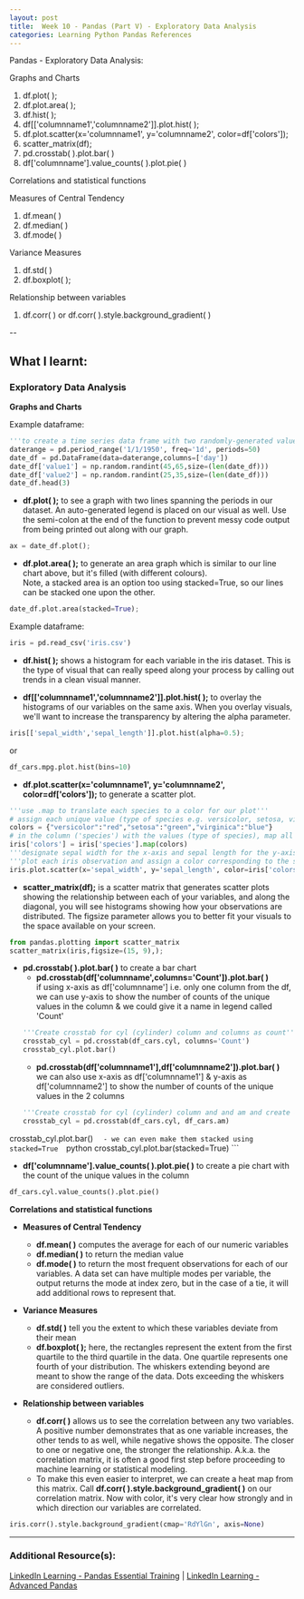 ```yaml
---
layout: post
title:  Week 10 - Pandas (Part V) - Exploratory Data Analysis  
categories: Learning Python Pandas References
---
```


Pandas - Exploratory Data Analysis:  

Graphs and Charts  
1. df.plot( ); 
2. df.plot.area( );
3. df.hist( );
4. df[\['columnname1','columnname2']].plot.hist( );
5. df.plot.scatter(x='columnname1', y='columnname2', color=df['colors']);
6. scatter_matrix(df);
7. pd.crosstab( ).plot.bar( )
8. df['columnname'].value_counts( ).plot.pie( )

Correlations and statistical functions  

Measures of Central Tendency  
1. df.mean( )
2. df.median( )
3. df.mode( ) 

Variance Measures  
1. df.std( ) 
2. df.boxplot( );

Relationship between variables  
1. df.corr( ) or df.corr( ).style.background_gradient( )

--

## What I learnt:  

### Exploratory Data Analysis  

**Graphs and Charts**  

Example dataframe:  
```python
'''to create a time series data frame with two randomly-generated values per period.'''
daterange = pd.period_range('1/1/1950', freq='1d', periods=50)
date_df = pd.DataFrame(data=daterange,columns=['day'])
date_df['value1'] = np.random.randint(45,65,size=(len(date_df)))
date_df['value2'] = np.random.randint(25,35,size=(len(date_df)))
date_df.head(3)
```  

- **df.plot( );** to see a graph with two lines spanning the periods in our dataset. An auto-generated legend is placed on our visual as well. Use the semi-colon at the end of the function to prevent messy code output from being printed out along with our graph.  
```python
ax = date_df.plot();
```  

- **df.plot.area( );** to generate an area graph which is similar to our line chart above, but it's filled (with different colours).  
Note, a stacked area is an option too using stacked=True, so our lines can be stacked one upon the other.  
```python
date_df.plot.area(stacked=True);
```  

Example dataframe:  
```python
iris = pd.read_csv('iris.csv')
```  

- **df.hist( );** shows a histogram for each variable in the iris dataset. This is the type of visual that can really speed along your process by calling out trends in a clean visual manner.  

- **df[\['columnname1','columnname2']].plot.hist( );** to overlay the histograms of our variables on the same axis. When you overlay visuals, we'll want to increase the transparency by altering the alpha parameter.  
```python
iris[['sepal_width','sepal_length']].plot.hist(alpha=0.5);
```  
or  
```python
df_cars.mpg.plot.hist(bins=10)
```  

- **df.plot.scatter(x='columnname1', y='columnname2', color=df['colors']);** to generate a scatter plot.  
```python
'''use .map to translate each species to a color for our plot'''
# assign each unique value (type of species e.g. versicolor, setosa, virginica) in our column ('species') to a colour using dictionary
colors = {"versicolor":"red","setosa":"green","virginica":"blue"}
# in the column ('species') with the values (type of species), map all values to the corresponding colour, into a new column called 'colors'
iris['colors'] = iris['species'].map(colors)
'''designate sepal width for the x-axis and sepal length for the y-axis'''
'''plot each iris observation and assign a color corresponding to the species'''
iris.plot.scatter(x='sepal_width', y='sepal_length', color=iris['colors']);
```  

- **scatter_matrix(df);** is a scatter matrix that generates scatter plots showing the relationship between each of your variables, and along the diagonal, you will see histograms showing how your observations are distributed. The figsize parameter allows you to better fit your visuals to the space available on your screen.  
```python
from pandas.plotting import scatter_matrix
scatter_matrix(iris,figsize=(15, 9),);
```  

- **pd.crosstab( ).plot.bar( )** to create a bar chart
    - **pd.crosstab(df['columnname',columns='Count']).plot.bar( )**  
    if using x-axis as df['columnname'] i.e. only one column from the df, we can use y-axis to show the number of counts of the unique values in the column & we could give it a name in legend called 'Count'  
    ```python
    '''Create crosstab for cyl (cylinder) column and columns as count'''
    crosstab_cyl = pd.crosstab(df_cars.cyl, columns='Count')
    crosstab_cyl.plot.bar()
    ```  
    - **pd.crosstab(df['columnname1'],df['columnname2']).plot.bar( )**  
    we can also use x-axis as df['columnname1'] & y-axis as df['columnname2'] to show the number of counts of the unique values in the 2 columns  
    ```python
    '''Create crosstab for cyl (cylinder) column and and am and create a bar plot'''
    crosstab_cyl = pd.crosstab(df_cars.cyl, df_cars.am)
crosstab_cyl.plot.bar()
    ```  
    - we can even make them stacked using stacked=True  
    ```python
    crosstab_cyl.plot.bar(stacked=True)
    ```  

- **df['columnname'].value_counts( ).plot.pie( )** to create a pie chart with the count of the unique values in the column  
```python
df_cars.cyl.value_counts().plot.pie()
```

**Correlations and statistical functions**  

- **Measures of Central Tendency**
    - **df.mean( )** computes the average for each of our numeric variables  
    - **df.median( )** to return the median value  
    - **df.mode( )** to return the most frequent observations for each of our variables. A data set can have multiple modes per variable, the output returns the mode at index zero, but in the case of a tie, it will add additional rows to represent that.   

- **Variance Measures**
    - **df.std( )** tell you the extent to which these variables deviate from their mean
    - **df.boxplot( );** here, the rectangles represent the extent from the first quartile to the third quartile in the data. One quartile represents one fourth of your distribution. The whiskers extending beyond are meant to show the range of the data. Dots exceeding the whiskers are considered outliers. 

- **Relationship between variables**
    - **df.corr( )** allows us to see the correlation between any two variables. A positive number demonstrates that as one variable increases, the other tends to as well, while negative shows the opposite. The closer to one or negative one, the stronger the relationship. A.k.a. the correlation matrix, it is often a good first step before proceeding to machine learning or statistical modeling.  
    - To make this even easier to interpret, we can create a heat map from this matrix. Call **df.corr( ).style.background_gradient( )** on our correlation matrix. Now with color, it's very clear how strongly and in which direction our variables are correlated. 
```python
iris.corr().style.background_gradient(cmap='RdYlGn', axis=None)
```  

---

### Additional Resource(s):

[LinkedIn Learning - Pandas Essential Training](https://www.linkedin.com/learning/pandas-essential-training/) \| [LinkedIn Learning - Advanced Pandas](https://www.linkedin.com/learning/advanced-pandas/)
